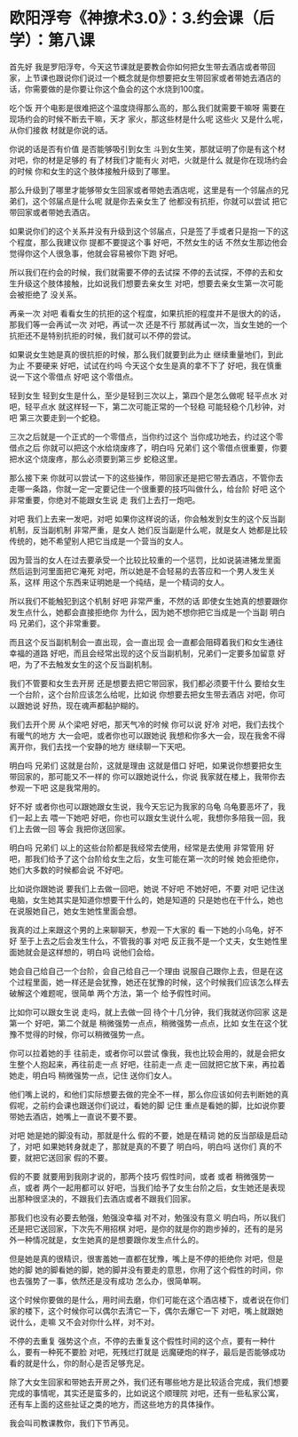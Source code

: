 # 欧阳浮夸《神撩术3.0》：3.约会课（后学）：第八课

首先好 我是罗阳浮夸，今天这节课就是要教会你如何把女生带去酒店或者带回家，上节课也跟说你们说过一个概念就是你想要把女生带回家或者带她去酒店的话，你需要做的是你要让你这个鱼会的这个水烧到100度。

吃个饭 开个电影是很难把这个温度烧得那么高的，那么我们就需要干嘛呀 需要在现场约会的时候不断去干嘛，天才 家火，那这些材是什么呢 这些火 又是什么呢，从你们接救 材就是你说的话。

你说的话是否有价值 是否能够吸引到女生 斗到女生笑，那就证明了你是有这个材 对吧，你的材是足够的 有了材我们才能有火 对吧，火就是什么 就是你在现场约会的时候 你和女生的这个肢体接触升级到了哪里。

那么升级到了哪里才能够带女生回家或者带她去酒店呢，这里是有一个邻届点的兄弟们，这个邻届点是什么呢 就是你去亲女生了 他都没有抗拒，你就可以尝试 把它带回家或者带她去酒店。

如果说你们的这个关系并没有升级到这个邻届点，只是签了手或者只是抱一下的这个程度，那么我建议你 提都不要提这个事 好吧，不然女生的话 不然女生那边他会觉得你这个人很急事，他就会容易被你下跑 好吧。

所以我们在约会的时候，我们就需要不停的去试探 不停的去试探，不停的去和女生升级这个肢体接触，比如说我们想要去亲女生 对吧，想要去亲女生第一次可能会被拒绝了 没关系。

再亲一次 对吧 看看女生的抗拒的这个程度，如果抗拒的程度并不是很大的的话，那我们等一会再试一次 对吧，再试一次 还是不行 那就再试一次，当女生她的一个抗拒还不是特别抗拒的时候，我们就可以不停的尝试。

如果说女生她是真的很抗拒的时候，那么我们就要到此为止 继续重量地们，到此为止 不要硬来 好吧，试试在约吗 今天这个女生是真的拿不下了 好吧，我在慎重说一下这个零借点 好吧 这个零借点。

轻到女生 轻到女生是什么，至少是轻到三次以上，第四个是怎么做呢 轻平点水 对吧，轻平点水 就这样轻一下，第二次可能正常的一个轻稳 可能轻稳个几秒钟，对吧 第三次要走到一个蛇稳。

三次之后就是一个正式的一个零借点，当你约过这个 当你成功地去，约过这个零借点之后 你就可以把这个水给烧废疼了，明白吗 兄弟们 这个零借点很重要，你要把水这个烧废疼，那么必须要到第三步 蛇稳这里。

那么接下来 你就可以尝试一下的这些操作，带回家还是把它带去酒店，不管你去走哪一条路，你就一定一定要记住一个很重要的技巧叫做什么，给台阶 好吧 这个非常重要，你绝对不能跟女生说 走 我们上去打一炮吧。

对吧 我们上去来一发吧，对吧 如果你这样说的话，你会触发到女生的这个反当副机制，反当副机制 非常严重，是女人 她们反当副是什么呢，就是女人 她都是比较传统的，她不希望别人把它当成是一个营当的女人。

因为营当的女人在过去要承受一个比较比较重的一个惩罚，比如说装进猪龙里面 然后运到河里面把它淹死 对吧，所以她是不会轻易的去答应和一个男人发生关系，这样 用这个东西来证明她是一个纯结，是一个精词的女人。

所以我们不能触犯到这个机制 好吧 非常严重，不然的话 即使女生她真的想要跟你发生点什么，她都会直接拒绝你 为什么，因为她不想你把它当成是一个当副 明白吗 兄弟们，这个非常重要。

而且这个反当副机制会一直出现，会一直出现 会一直都会阻碍着我们和女生通往幸福的道路 好吧，而且会经常出现的这个反当副机制，兄弟们一定要多加留意 好吧，为了不去触发女生的这个反当副机制。

我们不管要和女生去开房 还是想要去把它带回家，我们都必须要干什么 要给女生一个台阶，这个台阶应该怎么给呢，比如说 你想要去把女生带去酒店 对吧，你可以跟她说 好热，现在魂声都黏护糊的。

我们去开个房 从个梁吧 好吧，那天气冷的时候 你可以说 好冷 对吧，我们去找个有暖气的地方 大一会吧，或者你也可以跟她说 我想和你多大一会，现在我舍不得离开你，我们去找一个安静的地方 继续聊一下天吧。

明白吗 兄弟们 这就是台阶，这就是理由 这就是借口 好吧，如果说你想要把女生带回家的，那可能又不一样的 你可以跟她说什么，你说 我家就在楼上，我带你去参观一下吧 这是我常用的。

好不好 或者你也可以跟她跟女生说，我今天忘记为我家的乌龟 乌龟要恶坏了，我们一起上去 喂一下她吧 好吧，你也可以跟女生说什么呢，我想你多陪我一回，我们上去做一回 等会 我把你送回家。

明白吗 兄弟们 以上的这些台阶都是我经常去使用，经常是去使用 非常管用 好吧，那我们给予了这个台阶给女生之后，女生可能在第一次的时候 她会拒绝你，她们大多数的时候都会说 不好吧。

比如说你跟她说 要我们上去做一回吧，她说 不好吧 不她好吧，不要 对吧 记住送电脑，女生她其实是知道你想要干什么的，她是知道的 只是她也在干什么，她也在说服她自己，她女生她性里面会想。

我真的过上来跟这个男的上来聊聊天，参观一下大家的 看一下她的小乌龟，好不好 至于上去之后会发生什么，不管我的事 对吧 反正我不是一个丈夫，女生她性里面她就会是这样想的，明白吗 说他们会给。

她会自己给自己一个台阶，会自己给自己一个理由 说服自己跟你上去，但是在这个过程里面，她一样还是会犹豫，她还在犹豫的时候，这个时候我们应该怎么样去破解这个难题呢，很简单 两个方法，第一个 给予假性时间。

比如你可以跟女生说 走吗，就上去做一回 待个十几分钟，我们我就送你回家 这是第一个 好吧，第二个就是 稍微强势一点点，稍微强势一点点，比如 女生在这个犹豫不觉得的时候，你可以稍微强势一点。

你可以拉着她的手 往前走，或者你可以尝试 像我，我也比较会用的，就是会把女生整个人抱起来，再往前走一点 好吧，往前走一点 走一回就把它放下来，再拉着她走，明白吗 稍微强势一点，记住 送你们女人。

他们嘴上说的，和他们实际想要去做的完全不一样，那么你应该如何去判断她的真假呢，之前约会课也跟送你们说过，看她的脚 记住 重点是看她的脚，比如说你要带她去酒店，她嘴上一直说不要不要。

对吧 她是她的脚没有动，那就是什么 假的不要，她是在精词 她的反当部级是启动了，对吧 如果她转身就走了，那就是真的不要了 明白吗，明白吗 送你们 真的不要，就把它送回家 假的不要。

假的不要 就要用到我刚才说的，那两个技巧 假性时间，或者 或者 稍微强势一点，或者 两个一起用都可以 好吧，当我们给予了女生台阶之后，女生她还是表现出那种很坚决的，不跟我们去酒店或者不跟我们回家。

那我们也没有必要去勉强，勉强没幸福 对不对，勉强没有意义 明白吗，所以我们还是把它送回家，下次先不用招棋 对吧，是你的就是你的跑步掉的，还有的是另外一种情况就是，女生她真的是想要跟你发生点什么的。

但是她是真的很精识，很害羞她一直都在犹豫，嘴上是不停的拒绝你 对吧，但是她的脚 她的脚看她的脚，她的脚并没有要走的意思，你用了这个假性的时间，你也去强势了一事，依然还是没有成功 怎么办，很简单啊。

这个时候你要做的是什么，用时间去磨，你们可能在这个酒店楼下，或者说在你们家的楼下，这个时候你可以偶尔去清它一下，偶尔去爆它一下 对吧，嘴上就跟她说什么，走嘛 又不会对你什么样，对不对。

不停的去重复 强势这个点，不停的去重复这个假性时间的这个点，要有一种什么，要有一种死不要脸 对吧，死残烂打就是 远魔硬炮的样子，最后是否能够成功看的就是什么，你的耐心是否足够充足。

除了大女生回家和带她去开房之外，我们还有哪些地方是比较适合完成，我们想要完成的事情呢，其实还是蛮多的，比如说这个顺理院 对吧，还有一些私家公寓，还有车上面的这些扯证之类的地方，而这些地方的具体操作。

我会叫司教课教你，我们下节再见。